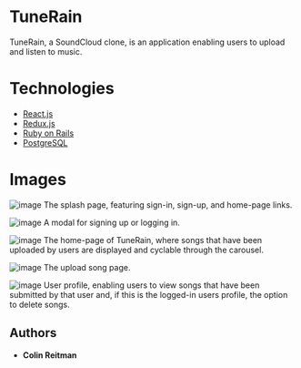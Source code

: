 # TuneRain

TuneRain, a SoundCloud clone, is an application enabling users to upload and listen to music.

# Technologies

* [React.js](https://reactjs.org)
* [Redux.js](https://redux.js.org)
* [Ruby on Rails](https://guides.rubyonrails.org)
* [PostgreSQL](https://www.postgresql.org)

# Images

![image](https://user-images.githubusercontent.com/46357004/59389276-f258bf00-8d3b-11e9-89a5-beccaf5395f3.png)
The splash page, featuring sign-in, sign-up, and home-page links.


![image](https://user-images.githubusercontent.com/46357004/59389430-42d01c80-8d3c-11e9-92a4-268276c6190d.png)
A modal for signing up or logging in.


![image](https://user-images.githubusercontent.com/46357004/59389503-727f2480-8d3c-11e9-8f58-ba1cfb0ced9c.png)
The home-page of TuneRain, where songs that have been uploaded by users are displayed and cyclable through the carousel.


![image](https://user-images.githubusercontent.com/46357004/59389564-9e9aa580-8d3c-11e9-8ebb-b25e7b21fd79.png)
The upload song page.


![image](https://user-images.githubusercontent.com/46357004/59389624-be31ce00-8d3c-11e9-8ba3-0a6c17f43354.png)
User profile, enabling users to view songs that have been submitted by that user and, if this is the logged-in users profile, the option to delete songs.


## Authors

* **Colin Reitman**
